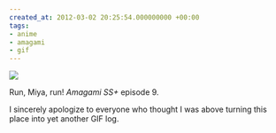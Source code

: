 ```yaml
---
created_at: 2012-03-02 20:25:54.000000000 +00:00
tags:
- anime
- amagami
- gif
---
```


![](/blog/media/tumblr_m09y37u3zJ1qim2zwo1_500.gif)

Run, Miya, run! <cite>Amagami SS+</cite> episode 9.

I sincerely apologize to everyone who thought I was above turning this
place into yet another GIF log.
